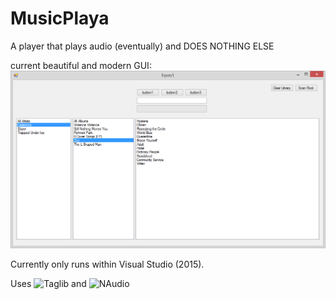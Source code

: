 # MusicPlaya
A player that plays audio (eventually) and DOES NOTHING ELSE

current beautiful and modern GUI:
![alt tag](https://raw.githubusercontent.com/nickbean01/MusicPlaya/master/Images/screenshot.png?token=AE6qfnXUrRZcleQLd2qMJrugevhyN9Ksks5VwYgmwA%3D%3D)

Currently only runs within Visual Studio (2015).

Uses ![Taglib](http://download.banshee.fm/taglib-sharp/) and ![NAudio](http://naudio.codeplex.com/)
